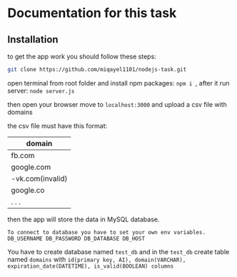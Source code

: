 # Documentation for this task



## Installation

to get the app work you should follow these steps:


```bash
git clone https://github.com/miqayel1101/nodejs-task.git
```
open terminal from root folder and install npm packages: ```npm i ```, after it run server: ```node server.js```

then open your browser move to ```localhost:3000``` and upload a csv file with domains

the csv file must have this format: 

   |  domain  | 
   | ------------- | 
   | fb.com | 
   | google.com |
   | -vk.com(invalid) |
   | google.co|
   | .     .   .|
   
   
then the app will store the data in MySQL database.

```To connect to database you have to set your own env variables. DB_USERNAME DB_PASSWORD DB_DATABASE DB_HOST```

You have to create database named ```test_db``` and in the ```test_db``` create table named ```domains``` with ```id(primary key, AI), domain(VARCHAR), expiration_date(DATETIME), is_valid(BOOLEAN) columns```
